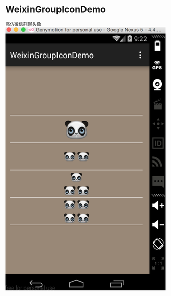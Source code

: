 # WeixinGroupIconDemo
高仿微信群聊头像
![](https://github.com/Hankkin/WeixinGroupIconDemo/blob/master/screenshot/QQ20151119-0%402x.png)
